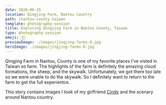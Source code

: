 ```yaml
---
date: 2020-06-15
location: Qingjing Farm, Nantou Country
path: /nantou-county-taiwan
template: photography-session
title: Exploring Qingjing Farm in Nantou County, Taiwan
type: photography-session
emoji: 🦄🐴
previewImage: ./images/jingjing-farms-8.jpg
heroImage: ./images/jingjing-farms-8.jpg
---
```


Qingjing Farm in Nantou, County is one of my favorite places I've visted in Taiwan so farm. The highlights of the
farm is definitely the amazing cloud formations, the sheep, and the skywalk. Unfortunately, we got there too late so
we were unable to do the skywalk. So I definitely want to return to the farm to get the full experientce.

This story contains images I took of my girlfriend [Cindy](https://www.instagram.com/cindyyuen__/) and the scenary around
Nantou country.